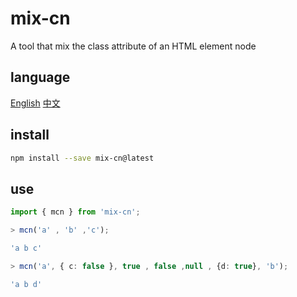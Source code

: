 # mix-cn

A tool that mix the class attribute of an HTML element node

## language

[English](https://github.com/earthnutDev/mix-cn/blob/main/README.md) [中文](https://github.com/earthnutDev/mix-cn/blob/main/自述文件.md)

## install

```sh
npm install --save mix-cn@latest
```

## use

```ts
import { mcn } from 'mix-cn';

> mcn('a' , 'b' ,'c');

'a b c'

> mcn('a', { c: false }, true , false ,null , {d: true}, 'b');

'a b d'


```
